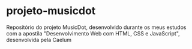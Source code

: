 # projeto-musicdot
Repositório do projeto MusicDot, desenvolvido durante os meus estudos com a apostila "Desenvolvimento Web com HTML, CSS e JavaScript", desenvolvida pela Caelum
